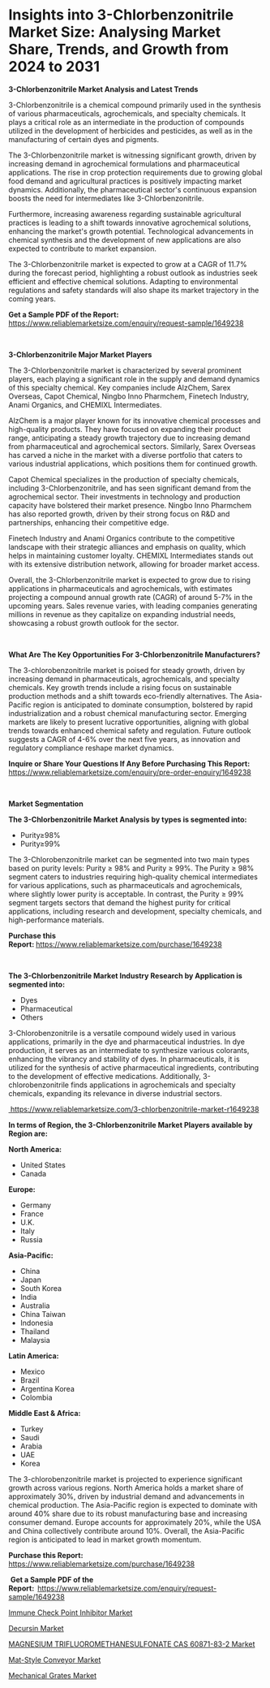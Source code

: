 <p><h1>Insights into 3-Chlorbenzonitrile Market Size: Analysing Market Share, Trends, and Growth from 2024 to 2031</h1></p><p><strong>3-Chlorbenzonitrile Market Analysis and Latest Trends</strong></p>
<p><p>3-Chlorbenzonitrile is a chemical compound primarily used in the synthesis of various pharmaceuticals, agrochemicals, and specialty chemicals. It plays a critical role as an intermediate in the production of compounds utilized in the development of herbicides and pesticides, as well as in the manufacturing of certain dyes and pigments.</p><p>The 3-Chlorbenzonitrile market is witnessing significant growth, driven by increasing demand in agrochemical formulations and pharmaceutical applications. The rise in crop protection requirements due to growing global food demand and agricultural practices is positively impacting market dynamics. Additionally, the pharmaceutical sector's continuous expansion boosts the need for intermediates like 3-Chlorbenzonitrile.</p><p>Furthermore, increasing awareness regarding sustainable agricultural practices is leading to a shift towards innovative agrochemical solutions, enhancing the market's growth potential. Technological advancements in chemical synthesis and the development of new applications are also expected to contribute to market expansion. </p><p>The 3-Chlorbenzonitrile market is expected to grow at a CAGR of 11.7% during the forecast period, highlighting a robust outlook as industries seek efficient and effective chemical solutions. Adapting to environmental regulations and safety standards will also shape its market trajectory in the coming years.</p></p>
<p><strong>Get a Sample PDF of the Report:&nbsp;</strong> <a href="https://www.reliablemarketsize.com/enquiry/request-sample/1649238?utm_campaign=1497&utm_medium=2&utm_source=Github&utm_content=ia&utm_term=15102024&utm_id=3-chlorbenzonitrile">https://www.reliablemarketsize.com/enquiry/request-sample/1649238</a></p>
<p>&nbsp;</p>
<p><strong>3-Chlorbenzonitrile Major Market Players</strong></p>
<p><p>The 3-Chlorbenzonitrile market is characterized by several prominent players, each playing a significant role in the supply and demand dynamics of this specialty chemical. Key companies include AlzChem, Sarex Overseas, Capot Chemical, Ningbo Inno Pharmchem, Finetech Industry, Anami Organics, and CHEMIXL Intermediates. </p><p>AlzChem is a major player known for its innovative chemical processes and high-quality products. They have focused on expanding their product range, anticipating a steady growth trajectory due to increasing demand from pharmaceutical and agrochemical sectors. Similarly, Sarex Overseas has carved a niche in the market with a diverse portfolio that caters to various industrial applications, which positions them for continued growth.</p><p>Capot Chemical specializes in the production of specialty chemicals, including 3-Chlorbenzonitrile, and has seen significant demand from the agrochemical sector. Their investments in technology and production capacity have bolstered their market presence. Ningbo Inno Pharmchem has also reported growth, driven by their strong focus on R&D and partnerships, enhancing their competitive edge.</p><p>Finetech Industry and Anami Organics contribute to the competitive landscape with their strategic alliances and emphasis on quality, which helps in maintaining customer loyalty. CHEMIXL Intermediates stands out with its extensive distribution network, allowing for broader market access.</p><p>Overall, the 3-Chlorbenzonitrile market is expected to grow due to rising applications in pharmaceuticals and agrochemicals, with estimates projecting a compound annual growth rate (CAGR) of around 5-7% in the upcoming years. Sales revenue varies, with leading companies generating millions in revenue as they capitalize on expanding industrial needs, showcasing a robust growth outlook for the sector.</p></p>
<p>&nbsp;</p>
<p><strong>What Are The Key Opportunities For 3-Chlorbenzonitrile Manufacturers?</strong></p>
<p><p>The 3-chlorobenzonitrile market is poised for steady growth, driven by increasing demand in pharmaceuticals, agrochemicals, and specialty chemicals. Key growth trends include a rising focus on sustainable production methods and a shift towards eco-friendly alternatives. The Asia-Pacific region is anticipated to dominate consumption, bolstered by rapid industrialization and a robust chemical manufacturing sector. Emerging markets are likely to present lucrative opportunities, aligning with global trends towards enhanced chemical safety and regulation. Future outlook suggests a CAGR of 4-6% over the next five years, as innovation and regulatory compliance reshape market dynamics.</p></p>
<p><strong>Inquire or Share Your Questions If Any Before Purchasing This Report:</strong> <a href="https://www.reliablemarketsize.com/enquiry/pre-order-enquiry/1649238?utm_campaign=1497&utm_medium=2&utm_source=Github&utm_content=ia&utm_term=15102024&utm_id=3-chlorbenzonitrile">https://www.reliablemarketsize.com/enquiry/pre-order-enquiry/1649238</a></p>
<p>&nbsp;</p>
<p><strong>Market Segmentation</strong></p>
<p><strong>The 3-Chlorbenzonitrile Market Analysis by types is segmented into:</strong></p>
<p><ul><li>Purity≥98%</li><li>Purity≥99%</li></ul></p>
<p><p>The 3-Chlorobenzonitrile market can be segmented into two main types based on purity levels: Purity ≥ 98% and Purity ≥ 99%. The Purity ≥ 98% segment caters to industries requiring high-quality chemical intermediates for various applications, such as pharmaceuticals and agrochemicals, where slightly lower purity is acceptable. In contrast, the Purity ≥ 99% segment targets sectors that demand the highest purity for critical applications, including research and development, specialty chemicals, and high-performance materials.</p></p>
<p><strong>Purchase this Report:&nbsp;</strong><a href="https://www.reliablemarketsize.com/purchase/1649238?utm_campaign=1497&utm_medium=2&utm_source=Github&utm_content=ia&utm_term=15102024&utm_id=3-chlorbenzonitrile">https://www.reliablemarketsize.com/purchase/1649238</a></p>
<p>&nbsp;</p>
<p><strong>The 3-Chlorbenzonitrile Market Industry Research by Application is segmented into:</strong></p>
<p><ul><li>Dyes</li><li>Pharmaceutical</li><li>Others</li></ul></p>
<p><p>3-Chlorobenzonitrile is a versatile compound widely used in various applications, primarily in the dye and pharmaceutical industries. In dye production, it serves as an intermediate to synthesize various colorants, enhancing the vibrancy and stability of dyes. In pharmaceuticals, it is utilized for the synthesis of active pharmaceutical ingredients, contributing to the development of effective medications. Additionally, 3-chlorobenzonitrile finds applications in agrochemicals and specialty chemicals, expanding its relevance in diverse industrial sectors.</p></p>
<p><a href="https://www.reliablemarketsize.com/3-chlorbenzonitrile-market-r1649238?utm_campaign=1497&utm_medium=2&utm_source=Github&utm_content=ia&utm_term=15102024&utm_id=3-chlorbenzonitrile">&nbsp;https://www.reliablemarketsize.com/3-chlorbenzonitrile-market-r1649238</a></p>
<p><strong>In terms of Region, the 3-Chlorbenzonitrile Market Players available by Region are:</strong></p>
<p>
    <p> <strong> North America: </strong>
        <ul>
            <li>United States</li>
            <li>Canada</li>
        </ul>
        </p> 
    <p> <strong> Europe: </strong>
        <ul>
            <li>Germany</li>
            <li>France</li>
            <li>U.K.</li>
            <li>Italy</li>
            <li>Russia</li>
        </ul>
        </p> 
    <p> <strong> Asia-Pacific: </strong>
        <ul>
            <li>China</li>
            <li>Japan</li>
            <li>South Korea</li>
            <li>India</li>
            <li>Australia</li>
            <li>China Taiwan</li>
            <li>Indonesia</li>
            <li>Thailand</li>
            <li>Malaysia</li>
        </ul>
        </p> 
    <p> <strong> Latin America: </strong>
        <ul>
            <li>Mexico</li>
            <li>Brazil</li>
            <li>Argentina Korea</li>
            <li>Colombia</li>
        </ul>
        </p> 
    <p> <strong> Middle East & Africa: </strong>
        <ul>
            <li>Turkey</li>
            <li>Saudi</li>
            <li>Arabia</li>
            <li>UAE</li>
            <li>Korea</li>
        </ul>
    </p>
    </p>
<p><p>The 3-chlorobenzonitrile market is projected to experience significant growth across various regions. North America holds a market share of approximately 30%, driven by industrial demand and advancements in chemical production. The Asia-Pacific region is expected to dominate with around 40% share due to its robust manufacturing base and increasing consumer demand. Europe accounts for approximately 20%, while the USA and China collectively contribute around 10%. Overall, the Asia-Pacific region is anticipated to lead in market growth momentum.</p></p>
<p><strong>Purchase this Report: </strong><a href="https://www.reliablemarketsize.com/purchase/1649238?utm_campaign=1497&utm_medium=2&utm_source=Github&utm_content=ia&utm_term=15102024&utm_id=3-chlorbenzonitrile">https://www.reliablemarketsize.com/purchase/1649238</a></p>
<p>&nbsp;<strong>Get a Sample PDF of the Report:&nbsp;&nbsp;</strong><a href="https://www.reliablemarketsize.com/enquiry/request-sample/1649238?utm_campaign=1497&utm_medium=2&utm_source=Github&utm_content=ia&utm_term=15102024&utm_id=3-chlorbenzonitrile">https://www.reliablemarketsize.com/enquiry/request-sample/1649238</a></p>
<p><strong></strong></p>
<p><p><a href="https://www.linkedin.com/pulse/immune-check-point-inhibitor-market-indicators-size-58eqe?utm_campaign=1497&utm_medium=2&utm_source=Github&utm_content=ia&utm_term=15102024&utm_id=3-chlorbenzonitrile">Immune Check Point Inhibitor Market</a></p><p><a href="https://www.linkedin.com/pulse/global-decursin-market-trends-forecasts-strategic-analysis-6mjoe?utm_campaign=1497&utm_medium=2&utm_source=Github&utm_content=ia&utm_term=15102024&utm_id=3-chlorbenzonitrile">Decursin Market</a></p><p><a href="https://www.linkedin.com/pulse/magnesium-trifluoromethanesulfonate-cas-60871-83-2-market-heyee?utm_campaign=1497&utm_medium=2&utm_source=Github&utm_content=ia&utm_term=15102024&utm_id=3-chlorbenzonitrile">MAGNESIUM TRIFLUOROMETHANESULFONATE CAS 60871-83-2 Market</a></p><p><a href="https://www.linkedin.com/pulse/charting-future-comprehensive-analysis-global-mat-style-gf0if?utm_campaign=1497&utm_medium=2&utm_source=Github&utm_content=ia&utm_term=15102024&utm_id=3-chlorbenzonitrile">Mat-Style Conveyor Market</a></p><p><a href="https://www.linkedin.com/pulse/mechanical-grates-market-size-share-growth-analysis-type-rnexe?utm_campaign=1497&utm_medium=2&utm_source=Github&utm_content=ia&utm_term=15102024&utm_id=3-chlorbenzonitrile">Mechanical Grates Market</a></p></p>
